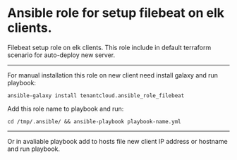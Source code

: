 Ansible role for setup filebeat on elk clients.
=========

Filebeat setup role on elk clients. This role include in default terraform scenario for auto-deploy new server.

-------

For manual installation this role on new client need install galaxy and run playbook:

```ansible-galaxy install tenantcloud.ansible_role_filebeat```

Add this role name to playbook and run:

```cd /tmp/.ansible/ && ansible-playbook playbook-name.yml```

-------

Or in avaliable playbook add to hosts file new client IP address or hostname and run playbook.

